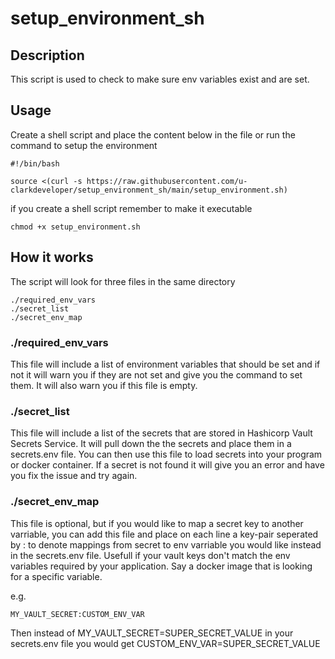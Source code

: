 # setup_environment_sh

## Description
This script is used to check to make sure env variables exist and are set. 

## Usage

Create a shell script and place the content below in the file or run the command to setup the environment

```shell
#!/bin/bash

source <(curl -s https://raw.githubusercontent.com/u-clarkdeveloper/setup_environment_sh/main/setup_environment.sh)
```

if you create a shell script remember to make it executable

```shell
chmod +x setup_environment.sh
```

## How it works
The script will look for three files in the same directory
```shell
./required_env_vars
./secret_list
./secret_env_map
```

### ./required_env_vars
This file will include a list of environment variables that should be set and if not it will warn you if they are not set and give you the command to set them. It will also warn you if this file is empty.

### ./secret_list
This file will include a list of the secrets that are stored in Hashicorp Vault Secrets Service. It will pull down the the secrets and place them in a secrets.env file. You can then use this file to load secrets into your program or docker container. If a secret is not found it will give you an error and have you fix the issue and try again.

### ./secret_env_map
This file is optional, but if you would like to map a secret key to another varriable, you can add this file and place on each line a key-pair seperated by : to denote mappings from secret to env varriable you would like instead in the secrets.env file. Usefull if your vault keys don't match the env variables required by your application. Say a docker image that is looking for a specific variable.

e.g.
```shell
MY_VAULT_SECRET:CUSTOM_ENV_VAR
```
Then instead of MY_VAULT_SECRET=SUPER_SECRET_VALUE in your secrets.env file you would get CUSTOM_ENV_VAR=SUPER_SECRET_VALUE
